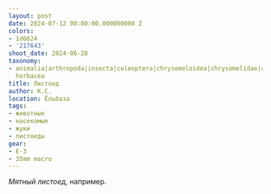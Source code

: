 ```yaml
---
layout: post
date: 2024-07-12 00:00:00.000000000 Z
colors:
- 1d6624
- '217643'
shoot_date: 2024-06-28
taxonomy:
- animalia|arthropoda|insecta|coleoptera|chrysomeloidea|chrysomelidae|chrysolina|hypericia|chrysolina
  herbacea
title: Листоед
author: К.С.
location: Ёльбаза
tags:
- животные
- насекомые
- жуки
- листоеды
gear:
- E-3
- 35mm macro
---
```

_Мятный листоед_, например.

